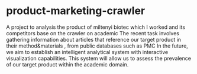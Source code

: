 # product-marketing-crawler
A project to analysis the product of miltenyi biotec which I worked and its competitors base on the crawler on academic
The recent task involves gathering information about articles that reference our target product in their method&materials , from public databases such as PMC
In the future, we aim to establish an intelligent analytical system with interactive visualization capabilities. This system will allow us to assess the prevalence of our target product within the academic domain.
